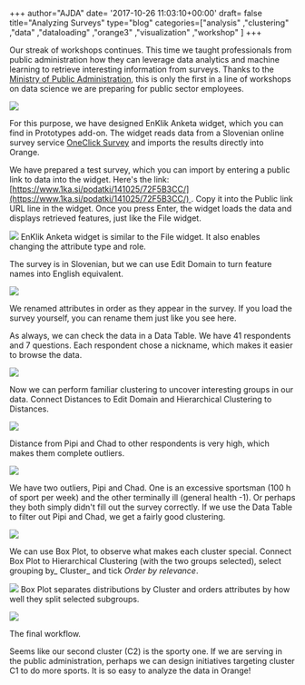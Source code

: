 +++
author="AJDA"
date= '2017-10-26 11:03:10+00:00'
draft= false
title="Analyzing Surveys"
type="blog"
categories=["analysis" ,"clustering" ,"data" ,"dataloading" ,"orange3" ,"visualization"  ,"workshop" ]
+++

Our streak of workshops continues. This time we taught professionals from public administration how they can leverage data analytics and machine learning to retrieve interesting information from surveys. Thanks to the [Ministry of Public Administration](http://www.mju.gov.si/en/), this is only the first in a line of workshops on data science we are preparing for public sector employees.

![](/images/2017/10/FRI_2422.jpg)

For this purpose, we have designed EnKlik Anketa widget, which you can find in Prototypes add-on. The widget reads data from a Slovenian online survey service [OneClick Survey](http://english.1ka.si/) and imports the results directly into Orange.

We have prepared a test survey, which you can import by entering a public link to data into the widget. Here's the link: [https://www.1ka.si/podatki/141025/72F5B3CC/](https://www.1ka.si/podatki/141025/72F5B3CC/) . Copy it into the Public link URL line in the widget. Once you press Enter, the widget loads the data and displays retrieved features, just like the File widget.

![](/images/2017/10/Screen-Shot-2017-10-26-at-12.29.10.png)
EnKlik Anketa widget is similar to the File widget. It also enables changing the attribute type and role.



The survey is in Slovenian, but we can use Edit Domain to turn feature names into English equivalent.

![](/images/2017/10/Screen-Shot-2017-10-26-at-12.30.53.png)

We renamed attributes in order as they appear in the survey. If you load the survey yourself, you can rename them just like you see here.



As always, we can check the data in a Data Table. We have 41 respondents and 7 questions. Each respondent chose a nickname, which makes it easier to browse the data.

![](/images/2017/10/Screen-Shot-2017-10-26-at-12.33.25.png)

Now we can perform familiar clustering to uncover interesting groups in our data. Connect Distances to Edit Domain and Hierarchical Clustering to Distances.

![](/images/2017/10/Screen-Shot-2017-10-26-at-12.36.26.png)

Distance from Pipi and Chad to other respondents is very high, which makes them complete outliers.



![](/images/2017/10/Screen-Shot-2017-10-26-at-12.36.46.png)

We have two outliers, Pipi and Chad. One is an excessive sportsman (100 h of sport per week) and the other terminally ill (general health -1). Or perhaps they both simply didn't fill out the survey correctly. If we use the Data Table to filter out Pipi and Chad, we get a fairly good clustering.

![](/images/2017/10/Screen-Shot-2017-10-26-at-12.41.01.png)

We can use Box Plot, to observe what makes each cluster special. Connect Box Plot to Hierarchical Clustering (with the two groups selected), select grouping by_ Cluster_ and tick _Order by relevance_.

![](/images/2017/10/Screen-Shot-2017-10-26-at-12.41.50.png)
Box Plot separates distributions by Cluster and orders attributes by how well they split selected subgroups.



![](/images/2017/10/Screen-Shot-2017-10-26-at-12.45.32.png)

The final workflow.



Seems like our second cluster (C2) is the sporty one. If we are serving in the public administration, perhaps we can design initiatives targeting cluster C1 to do more sports. It is so easy to analyze the data in Orange!
